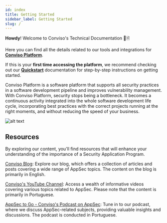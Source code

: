 ```yaml
---
id: index
title: Getting Started
sidebar_label: Getting Started
slug: /
---
```


**Howdy**! Welcome to Conviso's Technical Documentation 🤖🗎

Here you can find all the details related to our tools and integrations for [**Conviso Platform**](https://bit.ly/3JyRdl8). 

If this is your **first time accessing the platform**, we recommend checking out our [**Quickstart**](/quickstart/quickstart.md) documentation for step-by-step instructions on getting started.

>
Conviso Platform is a software platform that supports all security practices in a software development pipeline and improves vulnerability management. With Conviso Platform, security stops being a bottleneck. It becomes a continuous activity integrated into the whole software development life cycle, incorporating best practices with the correct projects running at the right moments, and without reducing the speed of your business.


![alt text](../static/img/Logo.png 'Logo Conviso Platform')


## Resources
By exploring our content, you'll find resources that will enhance your understanding of the importance of a Security Application Program.

[Conviso Blog](https://bit.ly/3JtXM8A): Explore our blog, which offers a collection of articles and posts covering a wide range of AppSec topics. The content on the blog is primarily in English.

[Conviso's YouTube Channel](https://bit.ly/3NIbbfM): Access a wealth of informative videos covering various topics related to AppSec. Please note that the content is primarily in Portuguese.

[AppSec to Go - Conviso's Podcast on AppSec](https://spoti.fi/43UJQwN): Tune in to our podcast, where we discuss AppSec-related subjects, providing valuable insights and discussions. The podcast is conducted in Portuguese.

